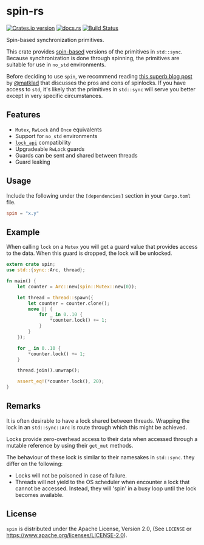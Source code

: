 # spin-rs

[![Crates.io version](https://img.shields.io/crates/v/spin.svg)](https://crates.io/crates/spin)
[![docs.rs](https://docs.rs/spin/badge.svg)](https://docs.rs/spin/)
[![Build Status](https://travis-ci.org/mvdnes/spin-rs.svg)](https://travis-ci.org/mvdnes/spin-rs)

Spin-based synchronization primitives.

This crate provides [spin-based]((https://en.wikipedia.org/wiki/Spinlock))
versions of the primitives in `std::sync`. Because synchronization is done
through spinning, the primitives are suitable for use in `no_std` environments.

Before deciding to use `spin`, we recommend reading
[this superb blog post](https://matklad.github.io/2020/01/02/spinlocks-considered-harmful.html)
by [@matklad](https://github.com/matklad/) that discusses the pros and cons of
spinlocks. If you have access to `std`, it's likely that the primitives in
`std::sync` will serve you better except in very specific circumstances.

## Features

- `Mutex`, `RwLock` and `Once` equivalents
- Support for `no_std` environments
- [`lock_api`](https://crates.io/crates/lock_api) compatibility
- Upgradeable `RwLock` guards
- Guards can be sent and shared between threads
- Guard leaking

## Usage

Include the following under the `[dependencies]` section in your `Cargo.toml` file.

```toml
spin = "x.y"
```

## Example

When calling `lock` on a `Mutex` you will get a guard value that provides access
to the data. When this guard is dropped, the lock will be unlocked.

```rust
extern crate spin;
use std::{sync::Arc, thread};

fn main() {
    let counter = Arc::new(spin::Mutex::new(0));

    let thread = thread::spawn({
        let counter = counter.clone();
        move || {
            for _ in 0..10 {
                *counter.lock() += 1;
            }
        }
    });

    for _ in 0..10 {
        *counter.lock() += 1;
    }

    thread.join().unwrap();

    assert_eq!(*counter.lock(), 20);
}
```

## Remarks

It is often desirable to have a lock shared between threads. Wrapping the lock in an
`std::sync::Arc` is route through which this might be achieved.

Locks provide zero-overhead access to their data when accessed through a mutable
reference by using their `get_mut` methods.

The behaviour of these lock is similar to their namesakes in `std::sync`. they
differ on the following:

- Locks will not be poisoned in case of failure.
- Threads will not yield to the OS scheduler when encounter a lock that cannot be
accessed. Instead, they will 'spin' in a busy loop until the lock becomes available.

## License

`spin` is distributed under the Apache License, Version 2.0, (See `LICENSE` or
https://www.apache.org/licenses/LICENSE-2.0).
